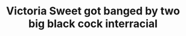 ---
layout: post
title: Victoria Sweet got banged by two big black cock interracial
duration: '02:50'
view: 255
rate: 2
video: 'https://flashservice.xvideos.com/embedframe/344753'
category: 
 - black
tags: 
 - big-black-cock
priority: 0.9
changefreq: daily
---
